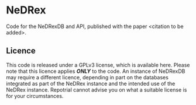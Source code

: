 # NeDRex
Code for the NeDRexDB and API, published with the paper &lt;citation to be added>.

## Licence
This code is released under a GPLv3 license, which is available here. Please note that this licence applies ***ONLY*** to the code. An instance of NeDRexDB may require a different licence, depending in part on the databases integrated as part of the NeDRex instance and the intended use of the NeDRex instance. Repotrial cannot advise you on what a suitable license is for your circumstances.
